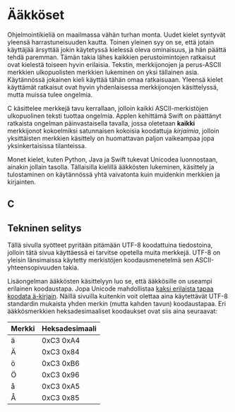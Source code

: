 # Ääkköset

Ohjelmointikieliä on maailmassa vähän turhan monta. Uudet kielet syntyvät yleensä harrastuneisuuden kautta. Toinen yleinen syy on se, että jotain käyttäjää ärsyttää jokin käytetyssä kielessä oleva ominaisuus, ja hän päättä tehdä paremman. Tämän takia lähes kaikkien perustoimintojen ratkaisut ovat kielestä toiseen hyvin erilaisia. Tekstin, merkkijonojen ja perus-ASCII merkkien ulkopuolisten merkkien lukeminen on yksi tällainen asia. Käytännössä jokainen kieli käyttää tähän omaa ratkaisuaan. Yleensä kielet käyttämät ratkaisut ovat hyvin yhdenlaisessa merkkijonojen käsittelyssä, mutta muissa tulee ongelmia.

C käsittelee merkkejä tavu kerrallaan, jolloin kaikki ASCII-merkistöjen ulkopuolinen teksti tuottaa ongelmia. Applen kehittämä Swift on päättänyt ratkaista ongelman päinvastaisella tavalla, jossa oletetaan **kaikki** merkkijonot kokoelmiksi satunnaisen kokoisia koodattuja *kirjaimia*, jolloin yksittäisten merkkien käsittely on huomattavan paljon vaikeampaa jopa yksinkertaisissa tilanteissa.

Monet kielet, kuten Python, Java ja Swift tukevat Unicodea luonnostaan, ainakin jollain tasolla. Tällaisilla kielillä ääkkösten lukeminen, käsittely ja tulostaminen on käytännössä yhtä vaivatonta kuin muidenkin merkkien ja kirjainten.



## C





## Tekninen selitys

Tällä sivulla syötteet pyritään pitämään UTF-8 koodattuina tiedostoina, jolloin tätä sivua käyttäessä ei tarvitse opetella muita merkkejä. UTF-8 on yleisin länsimaissa käytetty merkistöjen koodausmenetelmä sen ASCII-yhteensopivuuden takia. 

Lisäongelman ääkkösten käsittelyyn luo se, että ääkkösille on useampi erilainen koodaustapa. Jopa Unicode mahdollistaa [kaksi erilaista tapaa koodata ä-kirjain](https://bittimittari.blogspot.com/2024/09/unicode-ja-kirjain-kaksi-vaihtoehtoa.html). Näillä sivuilla kuitenkin voit olettaa aina käytettävät UTF-8 standardin mukaista yhden merkin (mutta kahden tavun) koodaustapaa. Eri ääkkösmerkkien heksadesimaaliset koodaukset ovat siis aina seuraavat:

| Merkki | Heksadesimaali |
|--------|----------------|
| ä      | 0xC3 0xA4      |
| Ä      | 0xC3 0x84      |
| ö      | 0xC3 0xB6      |
| Ö      | 0xC3 0x96      |
| å      | 0xC3 0xA5      |
| Å      | 0xC3 0x85      |

